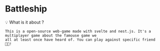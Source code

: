 # Battleship

💡  What is it about ?
```
This is a open-source web-game made with svelte and nest.js. It's a multiplayer game about the famouse game we
all at least once have heard of. You can play against specific friend 👾👾!
```
